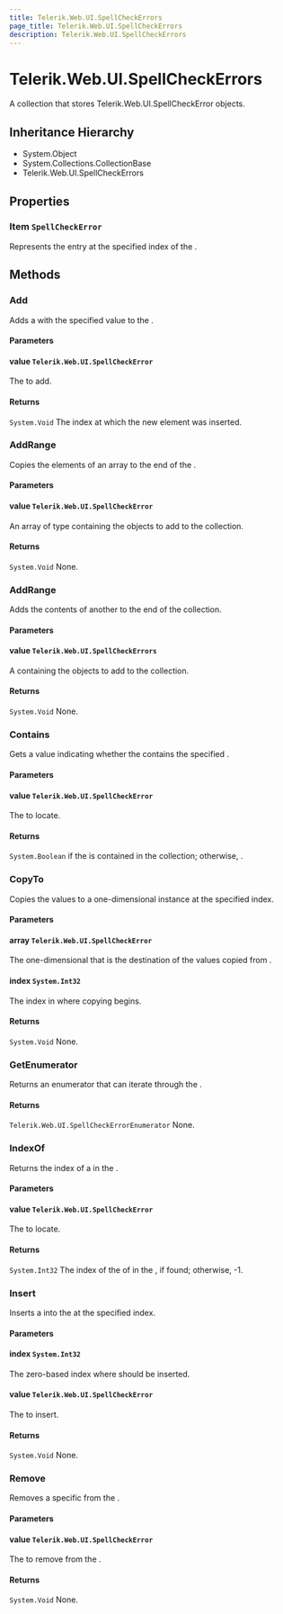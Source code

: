 ```yaml
---
title: Telerik.Web.UI.SpellCheckErrors
page_title: Telerik.Web.UI.SpellCheckErrors
description: Telerik.Web.UI.SpellCheckErrors
---
```


# Telerik.Web.UI.SpellCheckErrors

A collection that stores Telerik.Web.UI.SpellCheckError objects.

## Inheritance Hierarchy

* System.Object
* System.Collections.CollectionBase
* Telerik.Web.UI.SpellCheckErrors

## Properties

###  Item `SpellCheckError`

Represents the entry at the specified index of the .

## Methods

###  Add

Adds a  with the specified value to the
                .

#### Parameters

#### value `Telerik.Web.UI.SpellCheckError`

The  to add.

#### Returns

`System.Void` The index at which the new element was inserted.

###  AddRange

Copies the elements of an array to the end of the .

#### Parameters

#### value `Telerik.Web.UI.SpellCheckError`

An array of type  containing the objects to add to the collection.

#### Returns

`System.Void` None.

###  AddRange

Adds the contents of another  to the end of the collection.

#### Parameters

#### value `Telerik.Web.UI.SpellCheckErrors`

A  containing the objects to add to the collection.

#### Returns

`System.Void` None.

###  Contains

Gets a value indicating whether the
                contains the specified .

#### Parameters

#### value `Telerik.Web.UI.SpellCheckError`

The  to locate.

#### Returns

`System.Boolean` if the  is contained in the collection;
              otherwise, .

###  CopyTo

Copies the  values to a one-dimensional  instance at the
               specified index.

#### Parameters

#### array `Telerik.Web.UI.SpellCheckError`

The one-dimensional  that is the destination of the values copied from  .

#### index `System.Int32`

The index in  where copying begins.

#### Returns

`System.Void` None.

###  GetEnumerator

Returns an enumerator that can iterate through
                  the  .

#### Returns

`Telerik.Web.UI.SpellCheckErrorEnumerator` None.

###  IndexOf

Returns the index of a  in
                  the  .

#### Parameters

#### value `Telerik.Web.UI.SpellCheckError`

The  to locate.

#### Returns

`System.Int32` The index of the  of  in the
            , if found; otherwise, -1.

###  Insert

Inserts a  into the  at the specified index.

#### Parameters

#### index `System.Int32`

The zero-based index where  should be inserted.

####  value `Telerik.Web.UI.SpellCheckError`

The  to insert.

#### Returns

`System.Void` None.

###  Remove

Removes a specific  from the
                .

#### Parameters

#### value `Telerik.Web.UI.SpellCheckError`

The  to remove from the  .

#### Returns

`System.Void` None.

